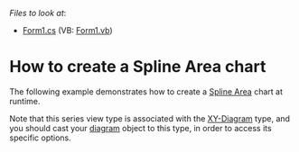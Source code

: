 <!-- default file list -->
*Files to look at*:

* [Form1.cs](./CS/Series_SplineAreaChart/Form1.cs) (VB: [Form1.vb](./VB/Series_SplineAreaChart/Form1.vb))
<!-- default file list end -->
# How to create a Spline Area chart

The following example demonstrates how to create a [Spline Area](https://docs.devexpress.com/WindowsForms/3939/controls-and-libraries/chart-control/series-views/2d-series-views/area-series-views/spline-area-chart?p=netframework) chart at runtime.

Note that this series view type is associated with the [XY-Diagram](https://docs.devexpress.com/WindowsForms/5908/controls-and-libraries/chart-control/diagram/xy-diagram?p=netframework) type, and you should cast your [diagram](https://docs.devexpress.com/WindowsForms/DevExpress.XtraCharts.ChartControl.Diagram?p=netframework) object to this type, in order to access its specific options.
